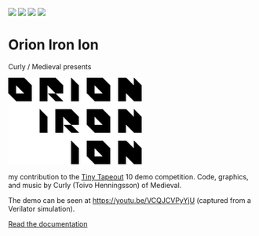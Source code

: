 ![](../../workflows/gds/badge.svg) ![](../../workflows/docs/badge.svg) ![](../../workflows/test/badge.svg) ![](../../workflows/fpga/badge.svg)

Orion Iron Ion
==============
Curly / Medieval presents

![Orion Iron Ion logo](docs/orion-iron-ion.png)

my contribution to the [Tiny Tapeout](https://tinytapeout.com/) 10 demo competition.
Code, graphics, and music by Curly (Toivo Henningsson) of Medieval.

The demo can be seen at https://youtu.be/VCQJCVPyYjU (captured from a Verilator simulation).

[Read the documentation](docs/info.md)
